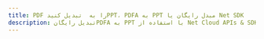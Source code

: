 ---title: PDF را به  تبدیل کنیدPPT، PDFA به PPT مبدل رایگان یا Net SDKdescription: تبدیل رایگانPDFA به PPT با استفاده از Net Cloud APIs & SDK همچنین اسناد PDF را در Cloud ایجاد، ویرایش و رندر کنید.---